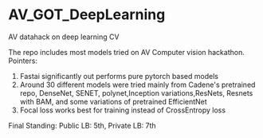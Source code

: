 # AV_GOT_DeepLearning
AV datahack on deep learning CV 

The repo includes most models tried on AV Computer vision hackathon. Pointers:

1. Fastai significantly out performs pure pytorch based models
2. Around 30 different models were tried mainly from Cadene's pretrained repo, DenseNet, SENET, polynet,Inception variations,ResNets, Resnets with BAM, and some variations of pretrained EfficientNet
3. Focal loss works best for training instead of CrossEntropy loss

Final Standing:
Public LB: 5th, Private LB: 7th


